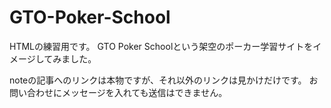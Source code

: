 # GTO-Poker-School

HTMLの練習用です。
GTO Poker Schoolという架空のポーカー学習サイトをイメージしてみました。

noteの記事へのリンクは本物ですが、それ以外のリンクは見かけだけです。
お問い合わせにメッセージを入れても送信はできません。
